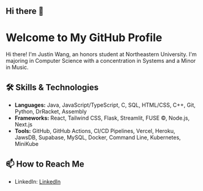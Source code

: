 ## Hi there 👋
# Welcome to My GitHub Profile

Hi there! I'm Justin Wang, an honors student at Northeastern University. I'm majoring in Computer Science with a concentration in Systems and a Minor in Music. 

## 🛠️ Skills & Technologies
- **Languages:** Java, JavaScript/TypeScript, C, SQL, HTML/CSS, C++, Git, Python, DrRacket, Assembly
- **Frameworks:** React, Tailwind CSS, Flask, Streamlit, FUSE ©, Node.js, Next.js
- **Tools:** GitHub, GitHub Actions, CI/CD Pipelines, Vercel, Heroku, JawsDB, Supabase, MySQL, Docker, Command Line, Kubernetes, MiniKube

## 📫 How to Reach Me
- LinkedIn: [LinkedIn](www.linkedin.com/in/justin-wang110)

<!--
**Juwang110/Juwang110** is a ✨ _special_ ✨ repository because its `README.md` (this file) appears on your GitHub profile.

Here are some ideas to get you started:

- 🔭 I’m currently working on ...
- 🌱 I’m currently learning ...
- 👯 I’m looking to collaborate on ...
- 🤔 I’m looking for help with ...
- 💬 Ask me about ...
- 📫 How to reach me: ...
- 😄 Pronouns: ...
- ⚡ Fun fact: ...
-->
